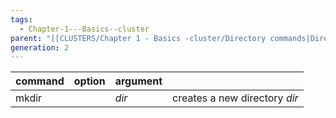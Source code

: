 ```yaml
---
tags:
  - Chapter-1---Basics--cluster
parent: "[[CLUSTERS/Chapter 1 - Basics -cluster/Directory commands|Directory commands]]"
generation: 2
---
```

| command | option | argument |                               |
| :------ | :----- | -------- | ----------------------------- |
| mkdir   |        | *dir*    | creates a new directory *dir* |